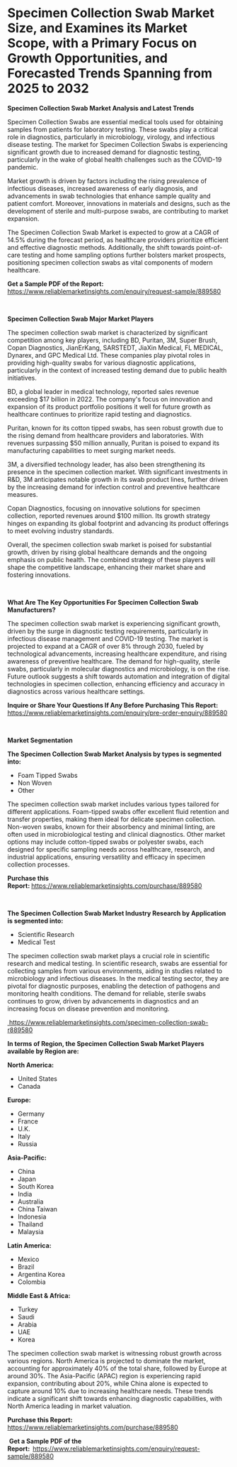 <p><h1>Specimen Collection Swab Market Size, and Examines its Market Scope, with a Primary Focus on Growth Opportunities, and Forecasted Trends Spanning from 2025 to 2032</h1></p><p><strong>Specimen Collection Swab Market Analysis and Latest Trends</strong></p>
<p><p>Specimen Collection Swabs are essential medical tools used for obtaining samples from patients for laboratory testing. These swabs play a critical role in diagnostics, particularly in microbiology, virology, and infectious disease testing. The market for Specimen Collection Swabs is experiencing significant growth due to increased demand for diagnostic testing, particularly in the wake of global health challenges such as the COVID-19 pandemic. </p><p>Market growth is driven by factors including the rising prevalence of infectious diseases, increased awareness of early diagnosis, and advancements in swab technologies that enhance sample quality and patient comfort. Moreover, innovations in materials and designs, such as the development of sterile and multi-purpose swabs, are contributing to market expansion. </p><p>The Specimen Collection Swab Market is expected to grow at a CAGR of 14.5% during the forecast period, as healthcare providers prioritize efficient and effective diagnostic methods. Additionally, the shift towards point-of-care testing and home sampling options further bolsters market prospects, positioning specimen collection swabs as vital components of modern healthcare.</p></p>
<p><strong>Get a Sample PDF of the Report:&nbsp;</strong> <a href="https://www.reliablemarketinsights.com/enquiry/request-sample/889580?utm_campaign=3209&utm_medium=2&utm_source=Github&utm_content=ia&utm_term=13042025&utm_id=specimen-collection-swab">https://www.reliablemarketinsights.com/enquiry/request-sample/889580</a></p>
<p>&nbsp;</p>
<p><strong>Specimen Collection Swab Major Market Players</strong></p>
<p><p>The specimen collection swab market is characterized by significant competition among key players, including BD, Puritan, 3M, Super Brush, Copan Diagnostics, JianErKang, SARSTEDT, JiaXin Medical, FL MEDICAL, Dynarex, and GPC Medical Ltd. These companies play pivotal roles in providing high-quality swabs for various diagnostic applications, particularly in the context of increased testing demand due to public health initiatives.</p><p>BD, a global leader in medical technology, reported sales revenue exceeding $17 billion in 2022. The company's focus on innovation and expansion of its product portfolio positions it well for future growth as healthcare continues to prioritize rapid testing and diagnostics.</p><p>Puritan, known for its cotton tipped swabs, has seen robust growth due to the rising demand from healthcare providers and laboratories. With revenues surpassing $50 million annually, Puritan is poised to expand its manufacturing capabilities to meet surging market needs.</p><p>3M, a diversified technology leader, has also been strengthening its presence in the specimen collection market. With significant investments in R&D, 3M anticipates notable growth in its swab product lines, further driven by the increasing demand for infection control and preventive healthcare measures.</p><p>Copan Diagnostics, focusing on innovative solutions for specimen collection, reported revenues around $100 million. Its growth strategy hinges on expanding its global footprint and advancing its product offerings to meet evolving industry standards.</p><p>Overall, the specimen collection swab market is poised for substantial growth, driven by rising global healthcare demands and the ongoing emphasis on public health. The combined strategy of these players will shape the competitive landscape, enhancing their market share and fostering innovations.</p></p>
<p>&nbsp;</p>
<p><strong>What Are The Key Opportunities For Specimen Collection Swab Manufacturers?</strong></p>
<p><p>The specimen collection swab market is experiencing significant growth, driven by the surge in diagnostic testing requirements, particularly in infectious disease management and COVID-19 testing. The market is projected to expand at a CAGR of over 8% through 2030, fueled by technological advancements, increasing healthcare expenditure, and rising awareness of preventive healthcare. The demand for high-quality, sterile swabs, particularly in molecular diagnostics and microbiology, is on the rise. Future outlook suggests a shift towards automation and integration of digital technologies in specimen collection, enhancing efficiency and accuracy in diagnostics across various healthcare settings.</p></p>
<p><strong>Inquire or Share Your Questions If Any Before Purchasing This Report:</strong> <a href="https://www.reliablemarketinsights.com/enquiry/pre-order-enquiry/889580?utm_campaign=3209&utm_medium=2&utm_source=Github&utm_content=ia&utm_term=13042025&utm_id=specimen-collection-swab">https://www.reliablemarketinsights.com/enquiry/pre-order-enquiry/889580</a></p>
<p>&nbsp;</p>
<p><strong>Market Segmentation</strong></p>
<p><strong>The Specimen Collection Swab Market Analysis by types is segmented into:</strong></p>
<p><ul><li>Foam Tipped Swabs</li><li>Non Woven</li><li>Other</li></ul></p>
<p><p>The specimen collection swab market includes various types tailored for different applications. Foam-tipped swabs offer excellent fluid retention and transfer properties, making them ideal for delicate specimen collection. Non-woven swabs, known for their absorbency and minimal linting, are often used in microbiological testing and clinical diagnostics. Other market options may include cotton-tipped swabs or polyester swabs, each designed for specific sampling needs across healthcare, research, and industrial applications, ensuring versatility and efficacy in specimen collection processes.</p></p>
<p><strong>Purchase this Report:&nbsp;</strong><a href="https://www.reliablemarketinsights.com/purchase/889580?utm_campaign=3209&utm_medium=2&utm_source=Github&utm_content=ia&utm_term=13042025&utm_id=specimen-collection-swab">https://www.reliablemarketinsights.com/purchase/889580</a></p>
<p>&nbsp;</p>
<p><strong>The Specimen Collection Swab Market Industry Research by Application is segmented into:</strong></p>
<p><ul><li>Scientific Research</li><li>Medical Test</li></ul></p>
<p><p>The specimen collection swab market plays a crucial role in scientific research and medical testing. In scientific research, swabs are essential for collecting samples from various environments, aiding in studies related to microbiology and infectious diseases. In the medical testing sector, they are pivotal for diagnostic purposes, enabling the detection of pathogens and monitoring health conditions. The demand for reliable, sterile swabs continues to grow, driven by advancements in diagnostics and an increasing focus on disease prevention and monitoring.</p></p>
<p><a href="https://www.reliablemarketinsights.com/specimen-collection-swab-r889580?utm_campaign=3209&utm_medium=2&utm_source=Github&utm_content=ia&utm_term=13042025&utm_id=specimen-collection-swab">&nbsp;https://www.reliablemarketinsights.com/specimen-collection-swab-r889580</a></p>
<p><strong>In terms of Region, the Specimen Collection Swab Market Players available by Region are:</strong></p>
<p>
    <p> <strong> North America: </strong>
        <ul>
            <li>United States</li>
            <li>Canada</li>
        </ul>
        </p> 
    <p> <strong> Europe: </strong>
        <ul>
            <li>Germany</li>
            <li>France</li>
            <li>U.K.</li>
            <li>Italy</li>
            <li>Russia</li>
        </ul>
        </p> 
    <p> <strong> Asia-Pacific: </strong>
        <ul>
            <li>China</li>
            <li>Japan</li>
            <li>South Korea</li>
            <li>India</li>
            <li>Australia</li>
            <li>China Taiwan</li>
            <li>Indonesia</li>
            <li>Thailand</li>
            <li>Malaysia</li>
        </ul>
        </p> 
    <p> <strong> Latin America: </strong>
        <ul>
            <li>Mexico</li>
            <li>Brazil</li>
            <li>Argentina Korea</li>
            <li>Colombia</li>
        </ul>
        </p> 
    <p> <strong> Middle East & Africa: </strong>
        <ul>
            <li>Turkey</li>
            <li>Saudi</li>
            <li>Arabia</li>
            <li>UAE</li>
            <li>Korea</li>
        </ul>
    </p>
    </p>
<p><p>The specimen collection swab market is witnessing robust growth across various regions. North America is projected to dominate the market, accounting for approximately 40% of the total share, followed by Europe at around 30%. The Asia-Pacific (APAC) region is experiencing rapid expansion, contributing about 20%, while China alone is expected to capture around 10% due to increasing healthcare needs. These trends indicate a significant shift towards enhancing diagnostic capabilities, with North America leading in market valuation.</p></p>
<p><strong>Purchase this Report: </strong><a href="https://www.reliablemarketinsights.com/purchase/889580?utm_campaign=3209&utm_medium=2&utm_source=Github&utm_content=ia&utm_term=13042025&utm_id=specimen-collection-swab">https://www.reliablemarketinsights.com/purchase/889580</a></p>
<p>&nbsp;<strong>Get a Sample PDF of the Report:&nbsp;&nbsp;</strong><a href="https://www.reliablemarketinsights.com/enquiry/request-sample/889580?utm_campaign=3209&utm_medium=2&utm_source=Github&utm_content=ia&utm_term=13042025&utm_id=specimen-collection-swab">https://www.reliablemarketinsights.com/enquiry/request-sample/889580</a></p>
<p><strong></strong></p>
<p><p></p><p></p><p></p></p>